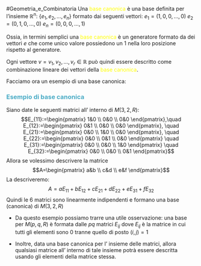 #Geometria_e_Combinatoria 
Una <font color="#ffff00">base canonica</font> è una base definita per l’insieme $\mathbb{R}^n$:
$\{e_{1},e_{2},\dots,e_{n}\}$
formato dai seguenti vettori:
$e_{1}=(1,0,0,\dots,0)$
$e_{2}=(0,1,0,\dots,0)$
$e_{n}=(0,0,0,\dots,1)$

Ossia, in termini semplici una <font color="#ffff00">base canonica</font> è un generatore formato da dei vettori $e$ che come unico valore possiedono un 1 nella loro posizione rispetto al generatore.

Ogni vettore $v=v_{1},v_{2},\dots,v_{r}\in\mathbb{R}$ può quindi essere descritto come combinazione lineare dei vettori della <font color="#ffff00">base canonica</font>.

Facciamo ora un esempio di una base canonica:


### <font color="#4bacc6">Esempio di base canonica</font>
Siano date le seguenti matrici all’ interno di $M(3,2,R)$:
$$E_{11}:=\begin{pmatrix}
1&0 \\
0&0 \\
0&0
\end{pmatrix},\quad E_{12}:=\begin{pmatrix}
0&1 \\
0&0 \\
0&0
\end{pmatrix}, \quad E_{21}:=\begin{pmatrix}
0&0 \\
1&0 \\
0&0
\end{pmatrix},
\quad E_{22}:=\begin{pmatrix}
0&0 \\
0&1 \\
0&0
\end{pmatrix} \quad E_{31}:=\begin{pmatrix}
0&0 \\
0&0 \\
1&0
\end{pmatrix} \quad E_{32}:=\begin{pmatrix}
0&0 \\
0&0 \\
0&1
\end{pmatrix}$$
Allora  se volessimo descrivere la matrice $$A=\begin{pmatrix}
a&b \\
c&d \\
e&f
\end{pmatrix}$$
La descriveremo:
$$A=aE_{11}+bE_{12}+cE_{21}+dE_{22}+eE_{31}+fE_{32}$$
Quindi le 6 matrici sono linearmente indipendenti e formano una base (canonica) di $M(3,2,R)$

- Da questo esempio possiamo trarre una utile osservazione: una base per $M(p,q,R)$ è formata dalle $pq$ matrici $E_{ij}$ dove $E_{ij}$ è la matrice in cui tutti gli elementi sono 0 tranne quello di posto $(i,j)=1$

- Inoltre, data una base canonica per l’ insieme delle matrici, allora qualsiasi matrice all’ interno di tale insieme potrà essere descritta usando gli elementi della matrice stessa.


